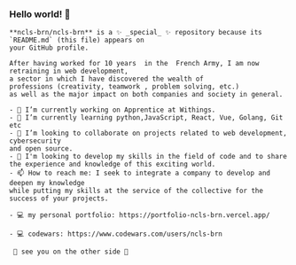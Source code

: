 ### Hello world!  👋

<html lang="en">
  <head>
  
    **ncls-brn/ncls-brn** is a ✨ _special_ ✨ repository because its `README.md` (this file) appears on
    your GitHub profile.

    After having worked for 10 years  in the  French Army, I am now retraining in web development,
    a sector in which I have discovered the wealth of       
    professions (creativity, teamwork , problem solving, etc.) 
    as well as the major impact on both companies and society in general. 
    
  </head>

  <body>

    - 🔭 I’m currently working on Apprentice at Withings. 
    - 🌱 I’m currently learning python,JavaScript, React, Vue, Golang, Git etc 
    - 👯 I’m looking to collaborate on projects related to web development, cybersecurity
    and open source. 
    - 🤔 I'm looking to develop my skills in the field of code and to share the experience and knowledge of this exciting world.
    - 📫 How to reach me: I seek to integrate a company to develop and deepen my knowledge
    while putting my skills at the service of the collective for the success of your projects.
    
    - 💻 my personal portfolio: https://portfolio-ncls-brn.vercel.app/
    
    - 💻 codewars: https://www.codewars.com/users/ncls-brn
    
     🚪 see you on the other side 🚪 

  </body>

</html>
